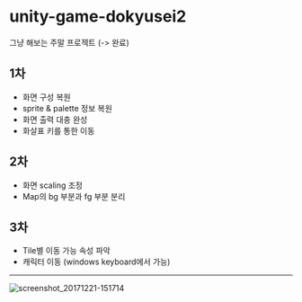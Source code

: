 # unity-game-dokyusei2
그냥 해보는 주말 프로젝트 (-> 완료)

## 1차
- 화면 구성 복원
- sprite & palette 정보 복원
- 화면 출력 대충 완성
- 화살표 키를 통한 이동

## 2차 
- 화면 scaling 조정
- Map의 bg 부분과 fg 부분 분리

## 3차 
- Tile별 이동 가능 속성 파악
- 캐릭터 이동 (windows keyboard에서 가능)

---
![screenshot_20171221-151714](https://github.com/smgal/unity-game-dokyusei2/blob/master/screen_shot_01.png)
